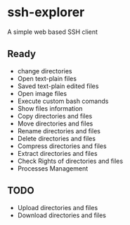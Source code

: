 # ssh-explorer
A simple web based SSH client

## Ready
* change directories
* Open text-plain files
* Saved text-plain edited files
* Open image files
* Execute custom bash comands
* Show files information
* Copy directories and files
* Move directories and files
* Rename directories and files
* Delete directories and files
* Compress directories and files
* Extract directories and files
* Check Rights of directories and files
* Processes Management

## TODO
* Upload directories and files
* Download directories and files
